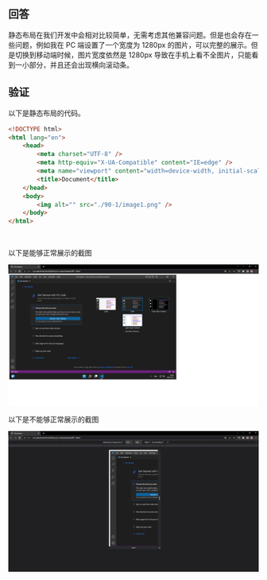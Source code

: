 ## 回答

静态布局在我们开发中会相对比较简单，无需考虑其他兼容问题。但是也会存在一些问题，例如我在 PC 端设置了一个宽度为 1280px 的图片，可以完整的展示。但是切换到移动端时候，图片宽度依然是 1280px 导致在手机上看不全图片，只能看到一小部分，并且还会出现横向滚动条。

## 验证

以下是静态布局的代码。

```html
<!DOCTYPE html>
<html lang="en">
    <head>
        <meta charset="UTF-8" />
        <meta http-equiv="X-UA-Compatible" content="IE=edge" />
        <meta name="viewport" content="width=device-width, initial-scale=1.0" />
        <title>Document</title>
    </head>
    <body>
        <img alt="" src="./90-1/image1.png" />
    </body>
</html>
```

<br />

以下是能够正常展示的截图

<img alt="" src="./90-1/image2.png" />

<br />

以下是不能够正常展示的截图

<img alt="" src="./90-1/image3.png" />
